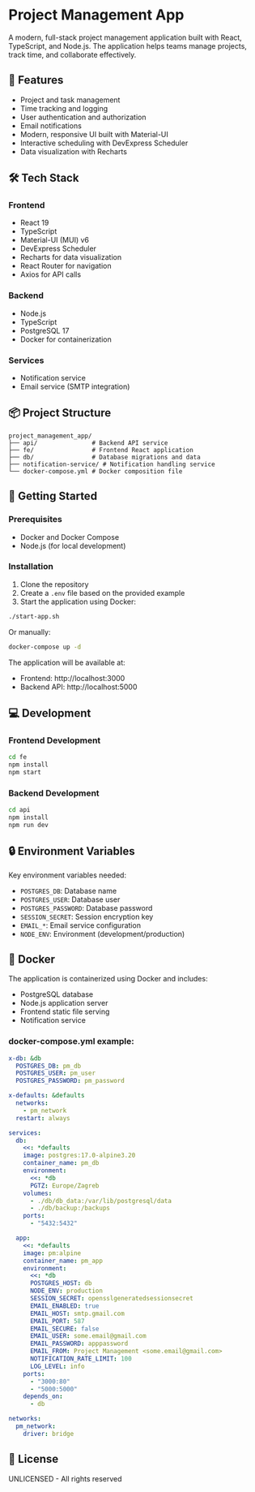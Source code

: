 # Project Management App

A modern, full-stack project management application built with React, TypeScript, and Node.js. The application helps teams manage projects, track time, and collaborate effectively.

## 🚀 Features

- Project and task management
- Time tracking and logging
- User authentication and authorization
- Email notifications
- Modern, responsive UI built with Material-UI
- Interactive scheduling with DevExpress Scheduler
- Data visualization with Recharts

## 🛠️ Tech Stack

### Frontend
- React 19
- TypeScript
- Material-UI (MUI) v6
- DevExpress Scheduler
- Recharts for data visualization
- React Router for navigation
- Axios for API calls

### Backend
- Node.js
- TypeScript
- PostgreSQL 17
- Docker for containerization

### Services
- Notification service
- Email service (SMTP integration)

## 📦 Project Structure

```
project_management_app/
├── api/               # Backend API service
├── fe/                # Frontend React application
├── db/                # Database migrations and data
├── notification-service/ # Notification handling service
└── docker-compose.yml # Docker composition file
```

## 🚦 Getting Started

### Prerequisites
- Docker and Docker Compose
- Node.js (for local development)

### Installation

1. Clone the repository
2. Create a `.env` file based on the provided example
3. Start the application using Docker:

```bash
./start-app.sh
```

Or manually:

```bash
docker-compose up -d
```

The application will be available at:
- Frontend: http://localhost:3000
- Backend API: http://localhost:5000

## 💻 Development

### Frontend Development
```bash
cd fe
npm install
npm start
```

### Backend Development
```bash
cd api
npm install
npm run dev
```

## 🔒 Environment Variables

Key environment variables needed:
- `POSTGRES_DB`: Database name
- `POSTGRES_USER`: Database user
- `POSTGRES_PASSWORD`: Database password
- `SESSION_SECRET`: Session encryption key
- `EMAIL_*`: Email service configuration
- `NODE_ENV`: Environment (development/production)

## 🐳 Docker

The application is containerized using Docker and includes:
- PostgreSQL database
- Node.js application server
- Frontend static file serving
- Notification service

### docker-compose.yml example:
```yaml
x-db: &db 
  POSTGRES_DB: pm_db
  POSTGRES_USER: pm_user
  POSTGRES_PASSWORD: pm_password

x-defaults: &defaults
  networks:
    - pm_network
  restart: always

services:
  db:
    <<: *defaults
    image: postgres:17.0-alpine3.20
    container_name: pm_db
    environment:
      <<: *db
      PGTZ: Europe/Zagreb
    volumes:
      - ./db/db_data:/var/lib/postgresql/data
      - ./db/backup:/backups
    ports:
      - "5432:5432"

  app:
    <<: *defaults
    image: pm:alpine
    container_name: pm_app
    environment:
      <<: *db
      POSTGRES_HOST: db
      NODE_ENV: production
      SESSION_SECRET: opensslgeneratedsessionsecret
      EMAIL_ENABLED: true
      EMAIL_HOST: smtp.gmail.com
      EMAIL_PORT: 587
      EMAIL_SECURE: false
      EMAIL_USER: some.email@gmail.com
      EMAIL_PASSWORD: apppassword
      EMAIL_FROM: Project Management <some.email@gmail.com>
      NOTIFICATION_RATE_LIMIT: 100
      LOG_LEVEL: info
    ports:
      - "3000:80"
      - "5000:5000"
    depends_on:
      - db

networks:
  pm_network:
    driver: bridge
```

## 📝 License

UNLICENSED - All rights reserved
